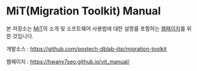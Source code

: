# MiT(Migration Toolkit) Manual

본 저장소는 [MiT](https://github.com/postech-dblab-iitp/migration-toolkit)의 소개 및 소프트웨어 사용법에 대한 설명를 포함하는 [웹페이지](https://hwany7seo.github.io/vit_manual/)를 위한 것입니다.

개발소스 :
https://github.com/postech-dblab-iitp/migration-toolkit

웹페이지 :
https://hwany7seo.github.io/vit_manual/
